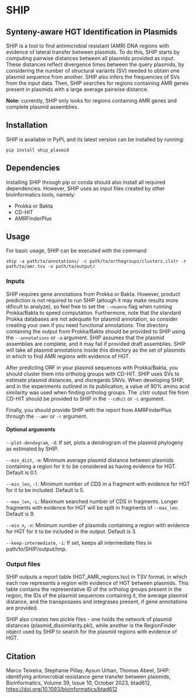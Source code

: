 # SHIP
## Synteny-aware HGT Identification in Plasmids

SHIP is a tool to find antimicrobial resistant (AMR) DNA regions with evidence of lateral transfer between plasmids. To do this,
SHIP starts by computing pairwise distances between all plasmids provided as input. These distances
reflect divergence times between the query plasmids, by considering the number of structural variants
(SV) needed to obtain one plasmid sequence from another. SHIP also infers the frequencies of SVs
from the input data. Then, SHIP searches for regions containing AMR genes present in plasmids with
a large average pairwise distance.

**Note:** currently, SHIP only looks for regions containing AMR genes and complete plasmid assemblies.

## Installation

SHIP is available in PyPI, and its latest version can be installed by running:

```pip install ship_plasmid```

## Dependencies

Installing SHIP through pip or conda should also install all required dependencies. However, SHIP
uses as input files created by other bioinformatics tools, namely:
- Prokka or Bakta
- CD-HIT
- AMRFinderPlus

## Usage

For basic usage, SHIP can be executed with the command

```ship -a path/to/annotations/ -c path/to/orthogroups/clusters.clstr -r path/to/amr.tsv -o path/to/output/```

### Inputs

SHIP requires gene annotations from Prokka or Bakta. However, product prediction is not required to run SHIP
(altough it may make results more dificult to analyze), so feel free to set the ```--noanno``` flag when
running Prokka/Bakta to speed computation. Furthermore, note that the standard Prokka databases are not
adequate for plasmid annotation, so consider creating your own if you need functional annotations.
The directory containing the output from Prokka/Bakta should be provided to SHIP using the ```--annotations``` or
```-a``` argument. SHIP assumes that the plasmid assemblies are complete, and it may fail if provided draft 
assemblies. SHIP will take all plasmid annotations inside this directory as the set of plasmids in which to
find AMR regions with evidence of HGT.

After predicting ORF in your plasmid sequences with Prokka/Bakta, you should cluster them into ortholog groups
with CD-HIT. SHIP uses SVs to estimate plasmid distances, and disregards SNVs. When developing SHIP, and in the
experiments outlined in its publication, a value of 90% amino acid similarity was used when finding ortholog groups.
The .clstr output file from CD-HIT should be provided to SHIP in the ```--cdhit``` or ```-c``` argument.

Finally, you should provide SHIP with the report from AMRFinderPlus through the ```--amr``` or ```-r``` argument.

#### Optional arguments

```--plot-dendogram```, ```-d```: If set, plots a dendrogram of the plasmid phylogeny as estimated by SHIP.

```--min_dist```, ```-m```:  Minimum average plasmid distance between plasmids containing a region for it to be considered as having evidence for HGT. Default is 0.1.

```--min_len```, ```-l```:  Minimum number of CDS in a fragment with evidence for HGT for it to be included. Default is 5.

```--max_len```, ```-L```:  Maximum searched number of CDS in fragments. Longer fragments with evidence for HGT will be split in fragments of ```--max_len```. Default is 9.

```--min_n```, ```-n```:  Minimum number of plasmids containing a region with evidence for HGT for it to be included in the output. Default is 3.

```--keep-intermediate```, ```-i```: If set, keeps all intermediate files in path/to/SHIP/output/tmp.

### Output files

SHIP outputs a report table (HGT_AMR_regions.tsv) in TSV format, in which each row represents a region with evidence of HGT
between plasmids. This table contains the representative ID of the ortholog groups present in the region, the IDs of the
plasmid sequences containing it, the average plasmid distance, and the transposases and integrases present, if gene annotations are provided.

SHIP also creates two pickle files - one holds the network of plasmid distances (plasmid_dissimilarity.pkl), while another is the RegionFinder object used by SHIP to search for the plasmid regions with evidence of HGT.

## Citation

Marco Teixeira, Stephanie Pillay, Aysun Urhan, Thomas Abeel, SHIP: identifying antimicrobial resistance gene transfer between plasmids, 
Bioinformatics, Volume 39, Issue 10, October 2023, btad612, https://doi.org/10.1093/bioinformatics/btad612